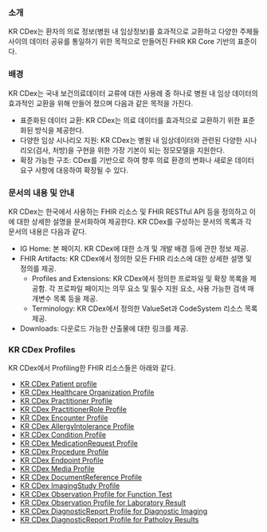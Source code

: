 ### 소개

KR CDex는 환자의 의료 정보(병원 내 임상정보)를 효과적으로 교환하고 다양한 주체들 사이의 데이터 공유를 통일하기 위한 목적으로 만들어진 FHIR KR Core 기반의 표준이다.

### 배경

KR CDex는 국내 보건의료데이터 교류에 대한 사용례 중 하나로 병원 내 임상 데이터의 효과적인 교환을 위해 만들어 졌으며 다음과 같은 목적을 가진다.

- 표준화된 데이터 교환: KR CDex는 의료 데이터를 효과적으로 교환하기 위한 표준화된 방식을 제공한다.
- 다양한 임상 시나리오 지원: KR CDex는 병원 내 임상데이터와 관련된 다양한 시나리오(검사, 처방)을 구현을 위한 가장 기본이 되는 정모모델을 지원한다.
- 확장 가능한 구조: CDex를 기반으로 하여 향후 의료 환경의 변화나 새로운 데이터 요구 사항에 대응하여 확장될 수 있다.

### 문서의 내용 및 안내

KR CDex는 한국에서 사용하는 FHIR 리소스 및 FHIR RESTful API 등을 정의하고 이에 대한 상세한 설명을 문서화하여 제공한다. KR CDex를 구성하는 문서의 목록과 각 문서의 내용은 다음과 같다.

- IG Home: 본 페이지. KR CDex에 대한 소개 및 개발 배경 등에 관한 정보 제공.
- FHIR Artifacts: KR CDex에서 정의한 모든 FHIR 리소스에 대한 상세한 설명 및 정의를 제공.
  - Profiles and Extensions: KR CDex에서 정의한 프로파일 및 확장 목록을 제공함. 각 프로파일 페이지는 의무 요소 및 필수 지원 요소, 사용 가능한 검색 매개변수 목록 등을 제공.
  - Terminology: KR CDex에서 정의한 ValueSet과 CodeSystem 리소스 목록 제공.
- Downloads: 다운로드 가능한 산출물에 대한 링크를 제공.

### KR CDex Profiles

KR CDex에서 Profiling한 FHIR 리소스들은 아래와 같다.

- [KR CDex Patient profile](StructureDefinition-krcdex-patient.html)
- [KR CDex Healthcare Organization Profile](StructureDefinition-krcdex-organization.html)
- [KR CDex Practitioner Profile](StructureDefinition-krcdex-practitioner.html)
- [KR CDex PractitionerRole Profile](StructureDefinition-krcdex-practitioner-role.html)
- [KR CDex Encounter Profile](StructureDefinition-krcdex-encounter.html)
- [KR CDex AllergyIntolerance Profile](StructureDefinition-krcdex-allergy-intolerance.html)
- [KR CDex Condition Profile](StructureDefinition-krcdex-condition.html)
- [KR CDex MedicationRequest Profile](StructureDefinition-krcdex-medication-request.html)
- [KR CDex Procedure Profile](StructureDefinition-krcdex-procedure.html)
- [KR CDex Endpoint Profile](StructureDefinition-krcdex-end-point.html)
- [KR CDex Media Profile](StructureDefinition-krcdex-media.html)
- [KR CDex DocumentReference Profile](StructureDefinition-krcdex-document-reference.html)
- [KR CDex ImagingStudy Profile](StructureDefinition-krcdex-imaging-study.html)
- [KR CDex Observation Profile for Function Test](StructureDefinition-krcdex-observation-exam.html)
- [KR CDex Observation Profile for Laboratory Result](StructureDefinition-krcdex-observation-laboratory.html)
- [KR CDex DiagnosticReport Profile for Diagnostic Imaging](StructureDefinition-krcdex-diagnostic-report-imaging.html)
- [KR CDex DiagnosticReport Profile for Patholoy Results](StructureDefinition-krcdex-diagnostic-report-pathology.html)
